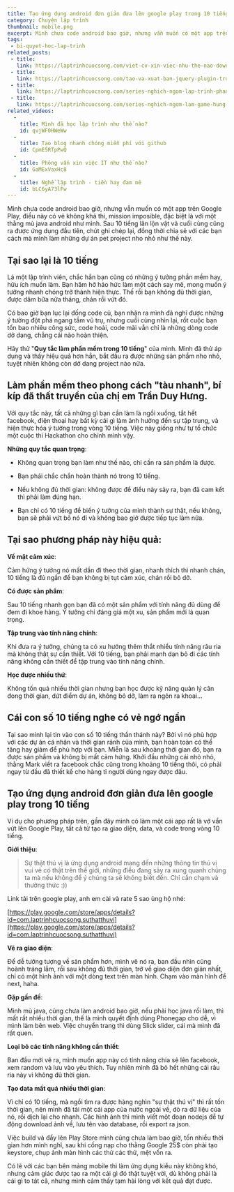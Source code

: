 ```yaml
---
title: Tạo ứng dụng android đơn giản đưa lên google play trong 10 tiếng
category: Chuyện lập trình
thumbnail: mobile.png
excerpt: Mình chưa code android bao giờ, nhưng vẫn muốn có một app trên Google Play, điều này có vẻ không khả thi, mission imposible, đặc biệt là với một thằng mù java android như mình. Sau 10 tiếng lăn lộn vật vã cuối cùng cũng ra được ứng dụng đầu tiên, chút ghi chép lại, đồng thời chia sẻ với các bạn cách mà mình làm những dự án pet project nho nhỏ như thế này.
tags:
 - bi-quyet-hoc-lap-trinh
related_posts:
 - title: 
   link: https://laptrinhcuocsong.com/viet-cv-xin-viec-nhu-the-nao-download-mau-cv.html
 - title: 
   link: https://laptrinhcuocsong.com/tao-va-xuat-ban-jquery-plugin-trong-30-phut.html
 - title: 
   link: https://laptrinhcuocsong.com/series-nghich-ngom-lap-trinh-phan-mem-paint-ve-tren-web-html5-javascript.html
 - title: 
   link: https://laptrinhcuocsong.com/series-nghich-ngom-lam-game-hung-trung.html
related_videos:
  -
    title: Mình đã học lập trình như thế nào?
    id: qvjWF0HWeWw
  -
    title: Tạo blog nhanh chóng miễn phí với github
    id: CpmE5RTpPwQ
  -
    title: Phỏng vấn xin việc IT như thế nào? 
    id: GaMExVaxHc8
  -
    title: Nghề lập trình - tiền hay đam mê
    id: bLC6yA73lFw
---
```


Mình chưa code android bao giờ, nhưng vẫn muốn có một app trên Google Play, điều này có vẻ không khả thi, mission imposible, đặc biệt là với một thằng mù java android như mình. Sau 10 tiếng lăn lộn vật vã cuối cùng cũng ra được ứng dụng đầu tiên, chút ghi chép lại, đồng thời chia sẻ với các bạn cách mà mình làm những dự án pet project nho nhỏ như thế này.

## Tại sao lại là 10 tiếng

Là một lập trình viên, chắc hẳn bạn cũng có những ý tưởng phần mềm hay, hữu ích muốn làm. Bạn hăm hở háo hức làm một cách say mê, mong muốn ý tưởng nhanh chóng trở thành hiện thực. Thế rồi bạn không đủ thời gian, được dăm bữa nửa tháng, chán rồi vứt đó.

Có bao giờ bạn lục lại đống code cũ, bạn nhận ra mình đã nghĩ được những ý tưởng đột phá ngang tầm vũ trụ, nhưng cuối cùng nhìn lại, rốt cuộc bạn tốn bao nhiêu công sức, code hoài, code mãi vẫn chỉ là những dòng code dở dang, chẳng cái nào hoàn thiện.

Hãy thử "**Quy tắc làm phần mềm trong 10 tiếng**" của mình. Mình đã thử áp dụng và thấy hiệu quả hơn hẳn, bắt đầu ra được những sản phẩm nho nhỏ, tuyệt nhiên không còn dở dang project nào nữa.

## Làm phần mềm theo phong cách "tàu nhanh", bí kíp đã thất truyền của chị em Trần Duy Hưng.

Với quy tắc này, tất cả những gì bạn cần làm là ngồi xuống, tắt hết facebook, điện thoại hay bất kỳ cái gì làm ảnh hưởng đến sự tập trung, và hiện thực hóa ý tưởng trong vòng 10 tiếng. Việc này giống như tự tổ chức một cuộc thi Hackathon cho chính mình vậy.

**Những quy tắc quan trọng**:

- Không quan trọng bạn làm như thế nào, chỉ cần ra sản phẩm là được.

- Bạn phải chắc chắn hoàn thành nó trong 10 tiếng.

- Nếu không đủ thời gian: không được để điều này sảy ra, bạn đã cam kết thì phải làm đúng hạn.

- Bạn chỉ có 10 tiếng để biến ý tưởng của mình thành sự thật, nếu không, bạn sẽ phải vứt bỏ nó đi và không bao giờ được tiếp tục làm nữa.

## Tại sao phương pháp này hiệu quả:

**Về mặt cảm xúc**:

Cảm hứng ý tưởng nó mất dần đi theo thời gian, nhanh thích thì nhanh chán, 10 tiếng là đủ ngắn để bạn không bị tụt cảm xúc, chán rồi bỏ dở.

**Có được sản phẩm**:

Sau 10 tiếng nhanh gọn bạn đã có một sản phẩm với tính năng đủ dùng để đem đi khoe hàng. Ý tưởng chỉ đáng giá một xu, sản phẩm mới là quan trọng.

**Tập trung vào tính năng chính**:

Khi đưa ra ý tưởng, chúng ta có xu hướng thêm thắt nhiều tính năng râu ria mà không thật sự cần thiết. Với 10 tiếng, bạn phải mạnh dạn bỏ đi các tính năng không cần thiết để tập trung vào tính năng chính.

**Học được nhiều thứ**:

Không tốn quá nhiều thời gian nhưng bạn học được kỹ năng quản lý cân đong thời gian, dứt điểm dự án, không bỏ dở,  làm ra ngôn ra khoai...

## Cái con số 10 tiếng nghe có vẻ ngớ ngẩn

Tại sao mình lại tin vào con số 10 tiếng thần thánh này? Bởi vì nó phù hợp với các dự án cá nhân và thời gian rảnh của mình, bạn hoàn toàn có thể tăng hay giảm để phù hợp với bạn. Miễn là sau khoảng thời gian đó, bạn ra được sản phẩm và không bị mất cảm hứng. Khởi đầu những cái nhỏ nhỏ, thằng Mark viết ra facebook chắc cũng trong khoảng 10 tiếng thôi, có phải ngay từ đầu đã thiết kế cho hàng tỉ người dùng ngay được đâu.

## Tạo ứng dụng android đơn giản đưa lên google play trong 10 tiếng

Ví dụ cho phương pháp trên, gần đây mình có làm một cái app rất là vớ vẩn vứt lên Google Play, tất cả từ tạo ra giao diện, data, và code trong vòng 10 tiếng.

**Giới thiệu**:

> Sự thật thú vị là ứng dụng android mang đến những thông tin thú vị vui vẻ có thật trên thế giới, những điều đang sảy ra xung quanh chúng ta mà nếu không để ý chúng ta sẽ không biết đến. Chỉ cần chạm và thưởng thức :))

Link tải trên google play, anh em cài và rate 5 sao ủng hộ nhé:

[https://play.google.com/store/apps/details?id=com.laptrinhcuocsong.suthatthuvi](https://play.google.com/store/apps/details?id=com.laptrinhcuocsong.suthatthuvi)

**Vẽ ra giao diện**:

Để dễ tưởng tượng về sản phẩm hơn, mình vẽ nó ra, ban đầu nhìn cũng hoành tráng lắm, rồi sau không đủ thời gian, trở về giao diện đơn giản nhất, chỉ có một hình ảnh với một dòng text trên màn hình. Chạm vào màn hình để next, haha.

**Gặp gấn đề**:

Mình mù java, cũng chưa làm android bao giờ, nếu phải học java rồi làm, thì mất rất nhiều thời gian, thế là mình quyết định dùng Phonegap cho dễ, vì mình làm bên web. Việc chuyển trang thì dùng Slick slider, cái mà mình đã rất quen.

**Loại bỏ các tính năng không cần thiết**:

Ban đầu mới vẽ ra, mình muốn app này có tính năng chia sẻ lên facebook, xem random và lưu vào yêu thích. Tuy nhiên mình đã bỏ hết những cái râu ria này vì không đủ thời gian.

**Tạo data mất quá nhiều thời gian**:

Vì chỉ có 10 tiếng, mà ngồi tìm ra được hàng nghìn "sự thật thú vị" thì rất tốn thời gian, nên mình đã tải một cái app của nước ngoài về, dò ra dữ liệu của nó, rồi dịch lại cho nhanh. Các hình ảnh thì mình viết một đoạn nodejs để tự động download ảnh về, lưu tên vào database, rồi export ra json.

Việc build và đẩy lên Play Store mình cũng chưa làm bao giờ, tốn nhiều thời gian hơn mình nghĩ, sau khi cống nạp cho thằng Google 25$ còn phải tạo keystore, chụp ảnh màn hình các thứ các thứ, mệt vồn ra.

Có lẽ với các bạn bên mảng mobile thì làm ứng dụng kiểu này không khó, nhưng cảm giác được tạo ra một cái gì đó thật tuyệt vời, dù không phải là cái gì to tát cả, nhưng mình cảm thấy tạm hài lòng với kết quả đạt được.
